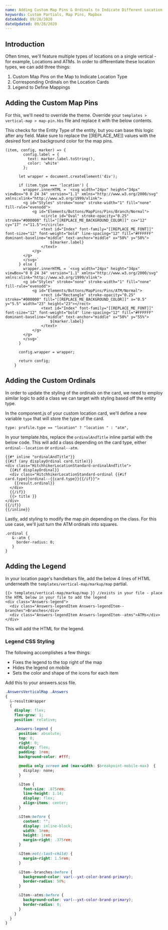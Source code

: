 ```yaml
---
name: Adding Custom Map Pins & Ordinals to Indicate Different Location Types
keywords: Custom Partials, Map Pins, Mapbox
dateAdded: 09/28/2020
dateUpdated: 09/28/2020
---
```


## Introduction
Often times, we'll feature multiple types of locations on a single vertical - for example, Locations and ATMs. In order to differentiate these location types, we can add three things:

1. Custom Map Pins on the Map to Indicate Location Type
2. Corresponding Ordinals on the Location Cards
3. Legend to Define Mappings

## Adding the Custom Map Pins
For this, we'll need to override the theme. Override your `templates > vertical-map > map-pin.hbs` file and replace it with the below contents.

This checks for the Entity Type of the entity, but you can base this logic after any field. Make sure to replace the [[REPLACE_ME]] values with the desired font and background color for the map pins.

```
(item, config, marker) => {
        config.label = {
          text: marker.label.toString(),
          color: 'white'
        };

      let wrapper = document.createElement('div');

      if (item.type === 'location') {
        wrapper.innerHTML = `<svg width="24px" height="34px" viewBox="0 0 24 34" version="1.1" xmlns="http://www.w3.org/2000/svg" xmlns:xlink="http://www.w3.org/1999/xlink">
        <g id="Styles" stroke="none" stroke-width="1" fill="none" fill-rule="evenodd">
            <g id="Elements/Buttons/MapPins/Pins/Branch/Normal">
                <circle id="Oval" stroke-opacity="0.25" stroke="#000000" fill="[[REPLACE_ME_BACKGROUND_COLOR]]" cx="12" cy="17" r="11.5"></circle>
                <text id="Index" font-family="[[REPLACE_ME_FONT]]" font-size="12" font-weight="bold" line-spacing="12" fill="#FFFFFF" dominant-baseline="middle" text-anchor="middle" x="50%" y="50%">
                    ${marker.label}
                </text>
            </g>
        </g>
        </svg>`
      } else {
        wrapper.innerHTML = `<svg width="24px" height="34px" viewBox="0 0 24 34" version="1.1" xmlns="http://www.w3.org/2000/svg" xmlns:xlink="http://www.w3.org/1999/xlink">
        <g id="Styles" stroke="none" stroke-width="1" fill="none" fill-rule="evenodd">
            <g id="Elements/Buttons/MapPins/Pins/ATM/Normal">
                <rect id="Rectangle" stroke-opacity="0.25" stroke="#000000" fill="[[REPLACE_ME_BACKGROUND_COLOR]]" x="0.5" y="5.5" width="23" height="23"></rect>
                <text id="Index" font-family="[[REPLACE_ME_FONT]]" font-size="12" font-weight="bold" line-spacing="12" fill="#FFFFFF" dominant-baseline="middle" text-anchor="middle" x="50%" y="55%">
                    ${marker.label}
                </text>
            </g>
        </g>
        </svg>`
      }

      config.wrapper = wrapper;

      return config;
    }
```
## Adding the Custom Ordinals
In order to update the styling of the ordinals on the card, we need to employ similar logic to add a class we can target with styling based off the entity type.

In the component.js of your custom location card, we'll define a new variable `type` that will store the type of the card.

```
type: profile.type == "location" ? "location " : "atm",
```

In your template.hbs, replace the `ordinalAndTitle` inline partial with the below code. This will add a class depending on the card type, either `ordinal--location` or `ordinal--atm`.
```
{{#* inline "ordinalAndTitle"}}
{{#if (any displayOrdinal card.title)}}
<div class="HitchhikerLocationStandard-ordinalAndTitle">
  {{#if displayOrdinal}}
  <div class="HitchhikerLocationStandard-ordinal {{#if card.type}}ordinal--{{card.type}}{{/if}}">
    {{result.ordinal}}
  </div>
  {{/if}}
  {{> title }}
</div>
{{/if}}
{{/inline}}
```

Lastly, add styling to modify the map pin depending on the class. For this use case, we'll just turn the ATM ordinals into squares.

```
.ordinal {
   &--atm {
     border-radius: 0;
   }
} 
```

## Adding the Legend
In your location page's handlebars file, add the below 4 lines of HTML underneath the `templates/vertical-map/markup/map` partial.
```
{{> templates/vertical-map/markup/map }} //exists in your file - place the HTML below in your file to add the legend
<div class="Answers-legend">
  <div class="Answers-legendItem Answers-legendItem--branches">Branches</div>
  <div class="Answers-legendItem Answers-legendItem--atms">ATMs</div>
</div>
```
This will add the HTML for the legend.

### Legend CSS Styling
The following accomplishes a few things:

* Fixes the legend to the top right of the map
* Hides the legend on mobile
* Sets the color and shape of the icons for each item 

Add this to your answers.scss file.

```css
.AnswersVerticalMap .Answers
{
  &-resultsWrapper
  {
    display: flex;
    flex-grow: 1;
    position: relative;

    .Answers-legend {
      position: absolute;
      top: 0;
      right: 0;
      display: flex;
      padding: 1rem;
      background-color: #fff;

      @media only screen and (max-width: $breakpoint-mobile-max)  {
        display: none;
      }

      &Item {
        font-size: .875rem;
        line-height: 1.14;
        display: flex;
        align-items: center;
      }

      &Item:before {
        content: "";
        display: inline-block;
        width: 1rem;
        height: 1rem;
        margin-right: .375rem;
      }

      &Item:not(:last-child) {
        margin-right: 1.5rem;
      }

      &Item--branches:before {
        background-color: var(--yxt-color-brand-primary);
        border-radius: 50%;
      }

      &Item--atms:before {
        background-color: var(--yxt-color-brand-primary);
        border-radius: 0;
      }
    }
  }
}

```
